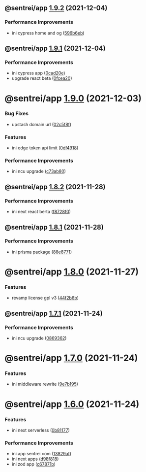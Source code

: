 ## @sentrei/app [1.9.2](https://github.com/sentrei/sentrei/compare/@sentrei/app@1.9.1...@sentrei/app@1.9.2) (2021-12-04)

### Performance Improvements

- ini cypress home and og ([596b6eb](https://github.com/sentrei/sentrei/commit/596b6eb9bc241d15753cda339820aef88fb13b70))

## @sentrei/app [1.9.1](https://github.com/sentrei/sentrei/compare/@sentrei/app@1.9.0...@sentrei/app@1.9.1) (2021-12-04)

### Performance Improvements

- ini cypress app ([0cad20e](https://github.com/sentrei/sentrei/commit/0cad20e425aa9ea1aaf505deeff67fabc370b19e))
- upgrade react beta ([0fcea20](https://github.com/sentrei/sentrei/commit/0fcea20cab75d993b9d507f49a7f5d98023bec15))

# @sentrei/app [1.9.0](https://github.com/sentrei/sentrei/compare/@sentrei/app@1.8.2...@sentrei/app@1.9.0) (2021-12-03)

### Bug Fixes

- upstash domain url ([02c5f8f](https://github.com/sentrei/sentrei/commit/02c5f8fc2f8e152cebe2fbd0b834bb5af0b3b5a8))

### Features

- ini edge token api limit ([0df4918](https://github.com/sentrei/sentrei/commit/0df49182c0127532e5f2cf97471ca7a7854650b8))

### Performance Improvements

- ini ncu upgrade ([c73ab80](https://github.com/sentrei/sentrei/commit/c73ab80f3d6d1345d98608d085606e94bb978cbc))

## @sentrei/app [1.8.2](https://github.com/sentrei/sentrei/compare/@sentrei/app@1.8.1...@sentrei/app@1.8.2) (2021-11-28)

### Performance Improvements

- ini next react berta ([f8728f0](https://github.com/sentrei/sentrei/commit/f8728f019a31250ed868d624ddf44faa347f082d))

## @sentrei/app [1.8.1](https://github.com/sentrei/sentrei/compare/@sentrei/app@1.8.0...@sentrei/app@1.8.1) (2021-11-28)

### Performance Improvements

- ini prisma package ([88e8771](https://github.com/sentrei/sentrei/commit/88e8771bfea590f0564a9308dc81b6ee22e9a699))

# @sentrei/app [1.8.0](https://github.com/sentrei/sentrei/compare/@sentrei/app@1.7.1...@sentrei/app@1.8.0) (2021-11-27)

### Features

- revamp license gpl v3 ([44f2b6b](https://github.com/sentrei/sentrei/commit/44f2b6b82a9a32a04e3ea300fed8bf1274bb5421))

## @sentrei/app [1.7.1](https://github.com/sentrei/sentrei/compare/@sentrei/app@1.7.0...@sentrei/app@1.7.1) (2021-11-24)

### Performance Improvements

- ini ncu upgrade ([0869362](https://github.com/sentrei/sentrei/commit/0869362066c5b865c91ab102178ca53f17f87d44))

# @sentrei/app [1.7.0](https://github.com/sentrei/sentrei/compare/@sentrei/app@1.6.0...@sentrei/app@1.7.0) (2021-11-24)

### Features

- ini middleware rewrite ([9e7b195](https://github.com/sentrei/sentrei/commit/9e7b195eee0feb21ffab60093e8c62b69af4bd0a))

# @sentrei/app [1.6.0](https://github.com/sentrei/sentrei/compare/@sentrei/app@1.5.3...@sentrei/app@1.6.0) (2021-11-24)

### Features

- ini next serverless ([0b81177](https://github.com/sentrei/sentrei/commit/0b81177672b8860c276021160018de4fc1896714))

### Performance Improvements

- ini app sentrei com ([13829af](https://github.com/sentrei/sentrei/commit/13829af431926ee2e59cb7860110ea2f80ef3148))
- ini next apps ([d98f818](https://github.com/sentrei/sentrei/commit/d98f81880286b382919f31e31faad64164a10fde))
- ini zod app ([c67871b](https://github.com/sentrei/sentrei/commit/c67871beb6e41836eefdd442af9291fc517b3bb4))
